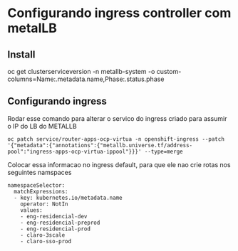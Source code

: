 # Configurando ingress controller com metalLB

## Install 

  oc get clusterserviceversion -n metallb-system -o custom-columns=Name:.metadata.name,Phase:.status.phase

## Configurando ingress
Rodar esse comando para alterar o servico do ingress criado para assumir o IP do LB do METALLB

    oc patch service/router-apps-ocp-virtua -n openshift-ingress --patch '{"metadata":{"annotations":{"metallb.universe.tf/address-pool":"ingress-apps-ocp-virtua-ippool"}}}' --type=merge

Colocar essa informacao no ingress default, para que ele nao crie rotas nos seguintes namspaces

    namespaceSelector:
      matchExpressions:
      - key: kubernetes.io/metadata.name
        operator: NotIn
        values:
        - eng-residencial-dev         
        - eng-residencial-preprod     
        - eng-residencial-prod        
        - claro-3scale
        - claro-sso-prod
